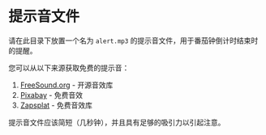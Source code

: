 # 提示音文件

请在此目录下放置一个名为 `alert.mp3` 的提示音文件，用于番茄钟倒计时结束时的提醒。

您可以从以下来源获取免费的提示音：

1. [FreeSound.org](https://freesound.org/) - 开源音效库
2. [Pixabay](https://pixabay.com/sound-effects/) - 免费音效
3. [Zapsplat](https://www.zapsplat.com/) - 免费音效库

提示音文件应该简短（几秒钟），并且具有足够的吸引力以引起注意。 